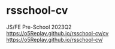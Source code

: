 # rsschool-cv
JS/FE Pre-School 2023Q2
<br>
https://o5Replay.github.io/rsschool-cv/cv
<br>
https://o5Replay.github.io/rsschool-cv/

